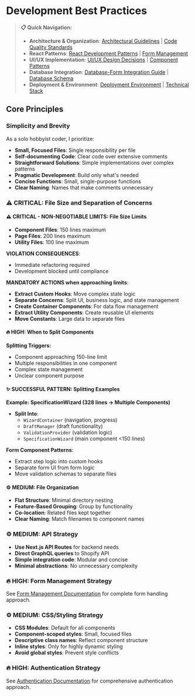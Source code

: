 # Development Best Practices

<!-- AI_NAVIGATION
Primary Focus: File size limits, separation of concerns, simplicity principles
Key Compliance Points:
- Component files: 150 line limit (line 30)
- Page files: 200 line limit (line 31)
- Utility files: 100 line limit (line 32)
- Simplicity and brevity principles (line 12-23)
- Single responsibility per file (line 16)
Critical for: All .ts/.tsx files, component organization, refactoring decisions
Cross-references: architectural-guidelines.md (structure), code-quality-standards.md (enforcement)
Enforcement: Strictly enforced - refactor immediately when exceeded
-->

> **📋 Quick Navigation:**
> - **Architecture & Organization**: [Architectural Guidelines](architectural-guidelines.md) | [Code Quality Standards](code-quality-standards.md)
> - **React Patterns**: [React Development Patterns](react-patterns.md) | [Form Management](../concerns/form-management.md)
> - **UI/UX Implementation**: [UI/UX Design Decisions](../project/ui-ux-design.md) | [Component Patterns](../concerns/ui-ux-patterns.md)
> - **Database Integration**: [Database-Form Integration Guide](database-form-integration.md) | [Database Schema](../db-schema.txt)
> - **Deployment & Environment**: [Deployment Environment](../concerns/deployment-environment.md) | [Technical Stack](../project/technical-stack.md)

## Core Principles

### Simplicity and Brevity

As a solo hobbyist coder, I prioritize:

- **Small, Focused Files**: Single responsibility per file
- **Self-documenting Code**: Clear code over extensive comments
- **Straightforward Solutions**: Simple implementations over complex patterns
- **Pragmatic Development**: Build only what's needed
- **Concise Functions**: Small, single-purpose functions
- **Clear Naming**: Names that make comments unnecessary

### ⚠️ **CRITICAL**: File Size and Separation of Concerns

#### ⚠️ **CRITICAL - NON-NEGOTIABLE LIMITS**: File Size Limits
- **Component Files**: 150 lines maximum
- **Page Files**: 200 lines maximum  
- **Utility Files**: 100 line maximum

**VIOLATION CONSEQUENCES**: 
- Immediate refactoring required
- Development blocked until compliance

**MANDATORY ACTIONS when approaching limits**:
- **Extract Custom Hooks**: Move complex state logic
- **Separate Concerns**: Split UI, business logic, and state management
- **Create Container Components**: For data flow management
- **Extract Utility Components**: Create reusable UI elements
- **Move Constants**: Large data to separate files

#### 🔥 **HIGH**: When to Split Components

**Splitting Triggers:**
- Component approaching 150-line limit
- Multiple responsibilities in one component
- Complex state management
- Unclear component purpose

#### ✨ **SUCCESSFUL PATTERN**: Splitting Examples

**Example: SpecificationWizard (328 lines → Multiple Components)**
- **Split Into**:
  - `WizardContainer` (navigation, progress)
  - `DraftManager` (draft functionality)  
  - `ValidationProvider` (validation logic)
  - `SpecificationWizard` (main component <150 lines)

**Form Component Patterns**:
- Extract step logic into custom hooks
- Separate form UI from form logic
- Move validation schemas to separate files

#### ⚙️ **MEDIUM**: File Organization

- **Flat Structure**: Minimal directory nesting
- **Feature-Based Grouping**: Group by functionality
- **Co-location**: Related files kept together
- **Clear Naming**: Match filenames to component names

### ⚙️ **MEDIUM**: API Strategy

- **Use Next.js API Routes** for backend needs
- **Direct GraphQL queries** to Shopify API
- **Simple integration code**: Modular and concise
- **Minimal abstractions**: No unnecessary complexity

### 🔥 **HIGH**: Form Management Strategy

See [Form Management Documentation](../concerns/form-management.md) for complete form handling approach.

### ⚙️ **MEDIUM**: CSS/Styling Strategy

- **CSS Modules**: Default for all components
- **Component-scoped styles**: Small, focused files
- **Descriptive class names**: Reflect component structure
- **Inline styles**: Only for highly dynamic styling
- **Avoid global styles**: Prevent style conflicts

### 🔥 **HIGH**: Authentication Strategy

See [Authentication Documentation](../concerns/authentication.md) for comprehensive authentication approach.
